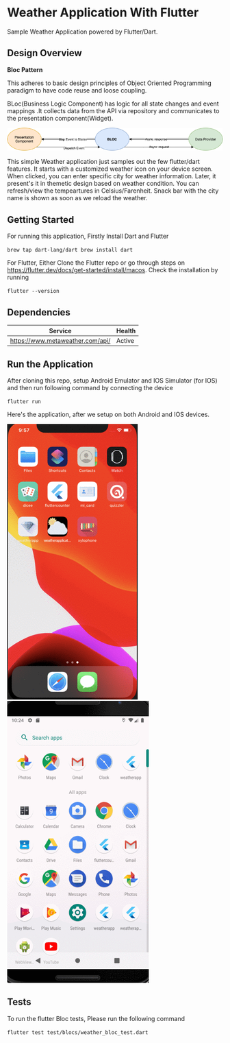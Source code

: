 # Weather Application With Flutter

Sample Weather Application powered by Flutter/Dart. 


## Design Overview

**Bloc Pattern** 

This adheres to  basic design principles of Object Oriented Programming paradigm to have code reuse and loose coupling.

BLoc(Business Logic Component) has logic  for all state changes and event mappings .It collects data from the API via repository and communicates to the presentation component(Widget).



![Bloc Pattern](/assets/bloc.png)


This simple Weather application just samples out the few flutter/dart features. It starts with a customized weather icon on your device screen. When clicked, you can enter specific city for weather information. Later, it present's it in themetic design based on weather condition. You can refresh/view the tempeartures in Celsius/Farenheit. Snack bar with the city name is shown as soon as we reload the weather.


## Getting Started

For running this application,  Firstly Install Dart and Flutter

``
brew tap dart-lang/dart
brew install dart
``

For Flutter, Either Clone the Flutter repo or go through steps on https://flutter.dev/docs/get-started/install/macos. Check the installation by running

``
flutter --version
``


## Dependencies

| Service     | Health       |
| ----------- | ----------- |
| https://www.metaweather.com/api/     | Active      |



## Run the Application

After cloning this repo, setup Android Emulator and IOS Simulator (for IOS) and then run following command by connecting the device

``
flutter run
``

Here's the application, after we setup on both Android and IOS devices.

![IOS](/assets/iphone-weather.gif)  &nbsp;&nbsp;&nbsp;&nbsp;&nbsp;&nbsp;&nbsp;&nbsp;&nbsp;&nbsp;    ![Android](/assets/android-weather.gif)

## Tests

To run the flutter Bloc tests, Please run the following command

``
flutter test test/blocs/weather_bloc_test.dart
``









